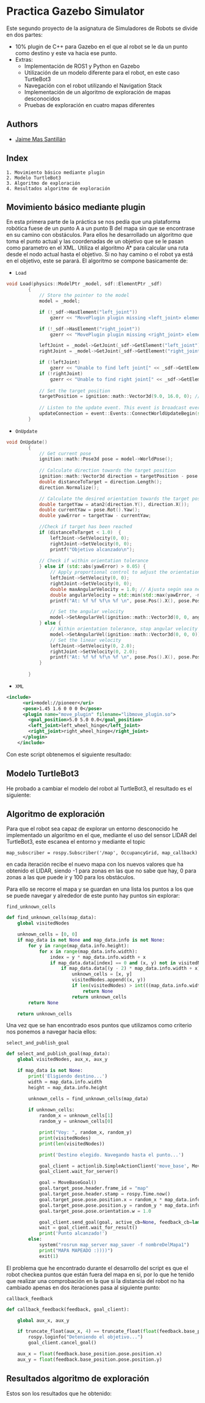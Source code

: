 
# Practica Gazebo Simulator 

Este segundo proyecto de la asignatura de Simuladores de Robots se divide en dos partes:
- 10% plugin de C++ para Gazebo en el que al robot se le da  un 
punto como destino y este va hacia ese punto. 
- Extras:
    + Implementación de ROS1 y Python en Gazebo
    + Utilización de un modelo diferente para el robot, en este caso TurtleBot3
    + Navegación con el robot utilizando el Navigation Stack
    + Implementación de un algoritmo de exploración de mapas desconocidos
    + Pruebas de exploración en cuatro mapas diferentes





## Authors
- [Jaime Mas Santillán](https://www.github.com/TheArmega)


## Index

    1. Movimiento básico mediante plugin
    2. Modelo TurtleBot3
    3. Algoritmo de exploración
    4. Resultados algoritmo de exploración
## Movimiento básico mediante plugin
En esta primera parte de la práctica se nos pedía que una plataforma robótica fuese de un punto A a un punto B del mapa sin que se encontrase en su camino con obstáculos. Para ellos he desarrollado un algoritmo que toma el punto actual y las coordenadas de un objetivo que se le pasan como parametro en el XML. Utiliza el algoritmo A* para calcular una ruta desde el nodo actual hasta el objetivo. Si no hay camino o el robot ya está en el objetivo, este se parará. El algoritmo se compone basicamente de:

- `Load`

```c++
void Load(physics::ModelPtr _model, sdf::ElementPtr _sdf)
        {
            // Store the pointer to the model
            model = _model;

            if (!_sdf->HasElement("left_joint"))
                gzerr << "MovePlugin plugin missing <left_joint> element\n";

            if (!_sdf->HasElement("right_joint"))
                gzerr << "MovePlugin plugin missing <right_joint> element\n";

            leftJoint = _model->GetJoint(_sdf->GetElement("left_joint")->Get<std::string>());
            rightJoint = _model->GetJoint(_sdf->GetElement("right_joint")->Get<std::string>());

            if (!leftJoint)
                gzerr << "Unable to find left joint[" << _sdf->GetElement("left_joint")->Get<std::string>() << "]\n";
            if (!rightJoint)
                gzerr << "Unable to find right joint[" << _sdf->GetElement("right_joint")->Get<std::string>() << "]\n";
                
            // Set the target position
            targetPosition = ignition::math::Vector3d(9.0, 16.0, 0); // Cambia la posición final según sea necesario
  
            // Listen to the update event. This event is broadcast every simulation iteration.
            updateConnection = event::Events::ConnectWorldUpdateBegin(std::bind(&MovePlugin::OnUpdate, this));
        }

```

- `OnUpdate`
```c++
void OnUpdate()
        {
            // Get current pose
            ignition::math::Pose3d pose = model->WorldPose();
            
            // Calculate direction towards the target position
            ignition::math::Vector3d direction = targetPosition - pose.Pos();
            double distanceToTarget = direction.Length();
            direction.Normalize();

            // Calculate the desired orientation towards the target position
            double targetYaw = atan2(direction.Y(), direction.X());
            double currentYaw = pose.Rot().Yaw();
            double yawError = targetYaw - currentYaw;

            //Check if target has been reached
            if (distanceToTarget < 1.0)  {
                leftJoint->SetVelocity(0, 0);
                rightJoint->SetVelocity(0, 0);
                printf("Objetivo alcanzado\n");
        
            // Check if within orientation tolerance
            } else if (std::abs(yawError) > 0.05) {
                // Apply proportional control to adjust the orientation
                leftJoint->SetVelocity(0, 0);
                rightJoint->SetVelocity(0, 0);
                double maxAngularVelocity = 1.0; // Ajusta según sea necesario
                double angularVelocity = std::min(std::max(yawError, -maxAngularVelocity), maxAngularVelocity);
                printf("At: %f %f %f\n %f \n", pose.Pos().X(), pose.Pos().Y(), pose.Pos().Z(), distanceToTarget);

                // Set the angular velocity
                model->SetAngularVel(ignition::math::Vector3d(0, 0, angularVelocity));
            } else {
                // Within orientation tolerance, stop angular velocity
                model->SetAngularVel(ignition::math::Vector3d(0, 0, 0));
                // Set the linear velocity
                leftJoint->SetVelocity(0, 2.0);
                rightJoint->SetVelocity(0, 2.0);
                printf("At: %f %f %f\n %f \n", pose.Pos().X(), pose.Pos().Y(), pose.Pos().Z(), distanceToTarget);
            }
           
        }
```

- `XML`
```xml
<include>
      <uri>model://pioneer</uri>
      <pose>1.45 1.6 0 0 0 0</pose>
      <plugin name="move_plugin" filename="libmove_plugin.so">
        <goal_position>5.0 5.0 0.0</goal_position>
        <left_joint>left_wheel_hinge</left_joint>             
        <right_joint>right_wheel_hinge</right_joint> 
      </plugin> 
    </include> 
```

Con este script obtenemos el siguiente resultado:



## Modelo TurtleBot3
He probado a cambiar el modelo del robot al TurtleBot3, el resultado es el siguiente:


## Algoritmo de exploración
Para que el robot sea capaz de explorar un entorno desconocido he implementado un algoritmo en el que, mediante el uso del sensor LIDAR del TurtleBot3, este escanea el entorno y mediante el topic

`map_subscriber = rospy.Subscriber('/map', OccupancyGrid, map_callback)`

en cada iteración recibe el nuevo mapa con los nuevos valores que ha obtenido el LIDAR, siendo -1 para zonas en las que no sabe que hay, 0 para zonas a las que puede ir y 100 para los obstáculos.

Para ello se recorre el mapa y se guardan en una lista los puntos a los que se puede navegar y alrededor de este punto hay puntos sin explorar:

`find_unknown_cells`
```python
def find_unknown_cells(map_data):
    global visitedNodes

    unknown_cells = [0, 0]
    if map_data is not None and map_data.info is not None:
        for y in range(map_data.info.height):
            for x in range(map_data.info.width):
                index = y * map_data.info.width + x
                if map_data.data[index] == 0 and (x, y) not in visitedNodes:
                    if map_data.data[(y - 2) * map_data.info.width + x] == -2 or map_data.data[(y + 2) * map_data.info.width + x] or map_data.data[y * map_data.info.width + x - 2] or map_data.data[y * map_data.info.width + x + 2]:
                        unknown_cells = [x, y]
                        visitedNodes.append((x, y))
                        if len(visitedNodes) > int(((map_data.info.width * map_data.info.height) * 0.05)/100):
                            return None
                        return unknown_cells
        return None

    return unknown_cells
```

Una vez que se han encontrado esos puntos que utilizamos como criterio nos ponemos a navegar hacia ellos:

`select_and_publish_goal`
```python
def select_and_publish_goal(map_data):
    global visitedNodes, aux_x, aux_y

    if map_data is not None:
        print('Eligiendo destino...')
        width = map_data.info.width
        height = map_data.info.height

        unknown_cells = find_unknown_cells(map_data)
        
        if unknown_cells:
            random_x = unknown_cells[1]
            random_y = unknown_cells[0]

            print("Voy: ", random_x, random_y)
            print(visitedNodes)
            print(len(visitedNodes))

            print('Destino elegido. Navegando hasta el punto...')

            goal_client = actionlib.SimpleActionClient('move_base', MoveBaseAction)
            goal_client.wait_for_server()

            goal = MoveBaseGoal()
            goal.target_pose.header.frame_id = "map"
            goal.target_pose.header.stamp = rospy.Time.now()
            goal.target_pose.pose.position.x = random_x * map_data.info.resolution + map_data.info.origin.position.x
            goal.target_pose.pose.position.y = random_y * map_data.info.resolution + map_data.info.origin.position.y
            goal.target_pose.pose.orientation.w = 1.0

            goal_client.send_goal(goal, active_cb=None, feedback_cb=lambda feedback: callback_feedback(feedback, goal_client), done_cb=None)
            wait = goal_client.wait_for_result()
            print('Punto alcanzado!')
        else:
            system("rosrun map_server map_saver -f nombreDelMapa1")
            print("MAPA MAPEADO :))))")
            exit(1)

```

El problema que he encontrado durante el desarrollo del script es que el robot checkea puntos que están fuera del mapa en si, por lo que he tenido que realizar una comprobación en la que si la distancia del robot no ha cambiado apenas en dos iteraciones pasa al siguiente punto:

`callback_feedback`
```python
def callback_feedback(feedback, goal_client):

    global aux_x, aux_y

    if truncate_float(aux_x, 4) == truncate_float(float(feedback.base_position.pose.position.x), 4) and truncate_float(aux_y, 4) == truncate_float(float(feedback.base_position.pose.position.y), 4):
        rospy.loginfo("Deteniendo el objetivo...")
        goal_client.cancel_goal()

    aux_x = float(feedback.base_position.pose.position.x)
    aux_y = float(feedback.base_position.pose.position.y)
```
## Resultados algoritmo de exploración
Estos son los resultados que he obtenido:
